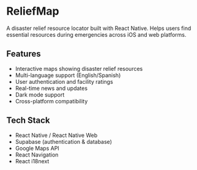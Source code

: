 # ReliefMap

A disaster relief resource locator built with React Native. Helps users find essential resources during emergencies across iOS and web platforms.

## Features

- Interactive maps showing disaster relief resources
- Multi-language support (English/Spanish)
- User authentication and facility ratings
- Real-time news and updates
- Dark mode support
- Cross-platform compatibility

## Tech Stack

- React Native / React Native Web
- Supabase (authentication & database)
- Google Maps API
- React Navigation
- React i18next